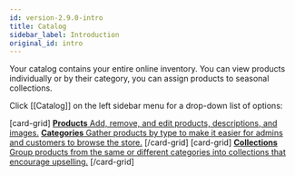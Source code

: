 ```yaml
---
id: version-2.9.0-intro
title: Catalog
sidebar_label: Introduction
original_id: intro
---
```


Your catalog contains your entire online inventory. You can view products individually or by their category, you can assign products to seasonal collections. 

Click [[Catalog]] on the left sidebar menu for a drop-down list of options:

[card-grid]
[**Products** Add, remove, and edit products, descriptions, and images.](dashboard/catalog/products.md)
[**Categories** Gather products by type to make it easier for admins and customers to browse the store.](dashboard/catalog/categories.md)
[/card-grid]
[card-grid]
[**Collections** Group products from the same or different categories into collections that encourage upselling.](dashboard/catalog/collections.md)
[/card-grid]

